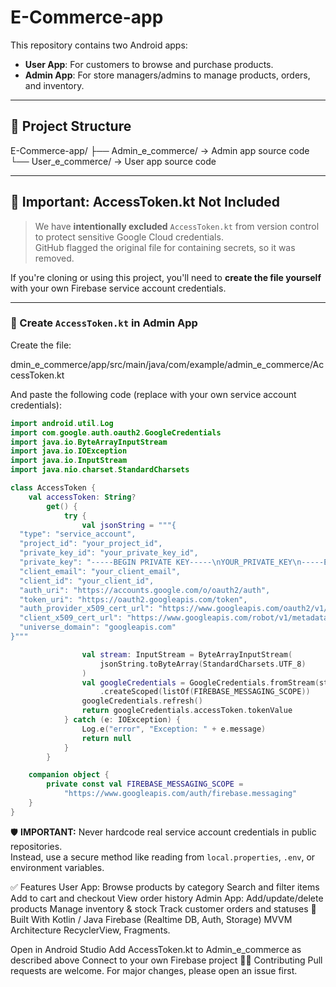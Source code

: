 # E-Commerce-app


This repository contains two Android apps:
- **User App**: For customers to browse and purchase products.
- **Admin App**: For store managers/admins to manage products, orders, and inventory.

---

## 📁 Project Structure

E-Commerce-app/
├── Admin_e_commerce/ → Admin app source code
└── User_e_commerce/ → User app source code


---

## 🔐 Important: AccessToken.kt Not Included

> We have **intentionally excluded** `AccessToken.kt` from version control to protect sensitive Google Cloud credentials.  
> GitHub flagged the original file for containing secrets, so it was removed.

If you're cloning or using this project, you'll need to **create the file yourself** with your own Firebase service account credentials.

---

### 📄 Create `AccessToken.kt` in Admin App

Create the file:

dmin_e_commerce/app/src/main/java/com/example/admin_e_commerce/AccessToken.kt


And paste the following code (replace with your own service account credentials):

```kotlin
import android.util.Log
import com.google.auth.oauth2.GoogleCredentials
import java.io.ByteArrayInputStream
import java.io.IOException
import java.io.InputStream
import java.nio.charset.StandardCharsets

class AccessToken {
    val accessToken: String?
        get() {
            try {
                val jsonString = """{
  "type": "service_account",
  "project_id": "your_project_id",
  "private_key_id": "your_private_key_id",
  "private_key": "-----BEGIN PRIVATE KEY-----\nYOUR_PRIVATE_KEY\n-----END PRIVATE KEY-----\n",
  "client_email": "your_client_email",
  "client_id": "your_client_id",
  "auth_uri": "https://accounts.google.com/o/oauth2/auth",
  "token_uri": "https://oauth2.googleapis.com/token",
  "auth_provider_x509_cert_url": "https://www.googleapis.com/oauth2/v1/certs",
  "client_x509_cert_url": "https://www.googleapis.com/robot/v1/metadata/x509/your_client_email",
  "universe_domain": "googleapis.com"
}"""

                val stream: InputStream = ByteArrayInputStream(
                    jsonString.toByteArray(StandardCharsets.UTF_8)
                )
                val googleCredentials = GoogleCredentials.fromStream(stream)
                    .createScoped(listOf(FIREBASE_MESSAGING_SCOPE))
                googleCredentials.refresh()
                return googleCredentials.accessToken.tokenValue
            } catch (e: IOException) {
                Log.e("error", "Exception: " + e.message)
                return null
            }
        }

    companion object {
        private const val FIREBASE_MESSAGING_SCOPE =
            "https://www.googleapis.com/auth/firebase.messaging"
    }
}
```

🛡️ **IMPORTANT:** Never hardcode real service account credentials in public repositories.  
Instead, use a secure method like reading from `local.properties`, `.env`, or environment variables.


✅ Features
User App:
Browse products by category
Search and filter items
Add to cart and checkout
View order history
Admin App:
Add/update/delete products
Manage inventory & stock
Track customer orders and statuses
🧱 Built With
Kotlin / Java
Firebase (Realtime DB, Auth, Storage)
MVVM Architecture
RecyclerView, Fragments.


Open in Android Studio
Add AccessToken.kt to Admin_e_commerce as described above
Connect to your own Firebase project
🙋‍♂️ Contributing
Pull requests are welcome. For major changes, please open an issue first.
